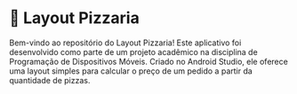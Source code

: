 # 🍕 Layout Pizzaria

Bem-vindo ao repositório do Layout Pizzaria! Este aplicativo foi desenvolvido como parte de um projeto acadêmico na disciplina de Programação de Dispositivos Móveis. Criado no Android Studio, ele oferece uma layout simples para calcular o preço de um pedido a partir da quantidade de pizzas.
